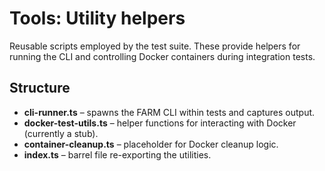 # Tools: Utility helpers

Reusable scripts employed by the test suite.  These provide helpers for
running the CLI and controlling Docker containers during integration
tests.

## Structure

- **cli-runner.ts** – spawns the FARM CLI within tests and captures
  output.
- **docker-test-utils.ts** – helper functions for interacting with
  Docker (currently a stub).
- **container-cleanup.ts** – placeholder for Docker cleanup logic.
- **index.ts** – barrel file re-exporting the utilities.
